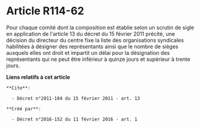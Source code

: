 # Article R114-62

Pour chaque comité dont la composition est établie selon un scrutin de sigle en application de l'article 13 du décret du 15
février 2011 précité, une décision du directeur du centre fixe la liste des organisations syndicales habilitées à désigner
des représentants ainsi que le nombre de sièges auxquels elles ont droit et impartit un délai pour la désignation des
représentants qui ne peut être inférieur à quinze jours et supérieur à trente jours.

**Liens relatifs à cet article**

	**Cite**:

	  - Décret n°2011-184 du 15 février 2011 - art. 13

	**Créé par**:

	  - Décret n°2016-152 du 11 février 2016 - art. 1
